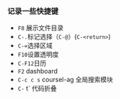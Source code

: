 ### 记录一些快捷键
- `F8` 展示文件目录
- `C-.`标记选择（`C-@`）(`C-<return>`)
- `C-=`选择区域
- `F10`设置透明度
- `C-F12`日历
- `F2` dashboard
- `C-c c s` coursel-ag 全局搜索模块
- `C-` t` 代码折叠 
